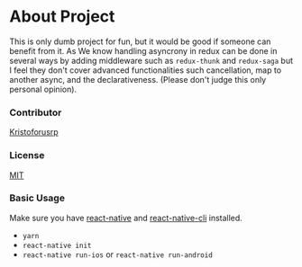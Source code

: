 # About Project

This is only dumb project for fun, but it would be good if someone can benefit from it.
As We know handling asyncrony in redux can be done in several ways by adding middleware
such as `redux-thunk` and `redux-saga` but I feel they don't cover advanced functionalities
such cancellation, map to another async, and the declarativeness.
(Please don't judge this only personal opinion).

### Contributor

[Kristoforusrp]

### License

[MIT](./LICENSE)

### Basic Usage

Make sure you have [react-native] and [react-native-cli] installed.

* `yarn`
* `react-native init`
* `react-native run-ios` or `react-native run-android`

[kristoforusrp]: https://github.com/kristoforusrp
[react-native]: https://facebook.github.io/react-native/docs/getting-started.html
[react-native-cli]: https://www.npmjs.com/package/react-native-cli

